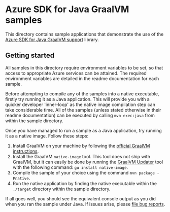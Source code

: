 # Azure SDK for Java GraalVM samples

This directory contains sample applications that demonstrate the use of the [Azure SDK for Java GraalVM support](../azure-graalvm-support) library.

## Getting started

All samples in this directory require environment variables to be set, so that access to appropriate Azure services can be attained. The required environment variables are detailed in the readme documentation for each sample.

Before attempting to compile any of the samples into a native executable, firstly try running it as a Java application. This will provide you with a quicker developer 'inner-loop' as the native image compilation step can take considerable time. All of the samples (unless stated otherwise in their readme documentation) can be executed by calling `mvn exec:java` from within the sample directory.

Once you have managed to run a sample as a Java application, try running it as a native image. Follow these steps:

1) Install GraalVM on your machine by following the [official GraalVM instructions](https://www.graalvm.org/docs/getting-started-with-graalvm/#install-graalvm). 
2) Install the GraalVM `native-image` tool. This tool does not ship with GraalVM, but it can easily be done by running the [GraalVM Updater](https://www.graalvm.org/reference-manual/graalvm-updater/) tool with the following command: `gu install native-image`.
3) Compile the sample of your choice using the command `mvn package -Pnative`.
4) Run the native application by finding the native executable within the `./target` directory within the sample directory.

If all goes well, you should see the equivalent console output as you did when you ran the sample under Java. If issues arise, please [file bug reports](https://github.com/GoogleCloudPlatform/google-cloud-graalvm-support/issues/new).